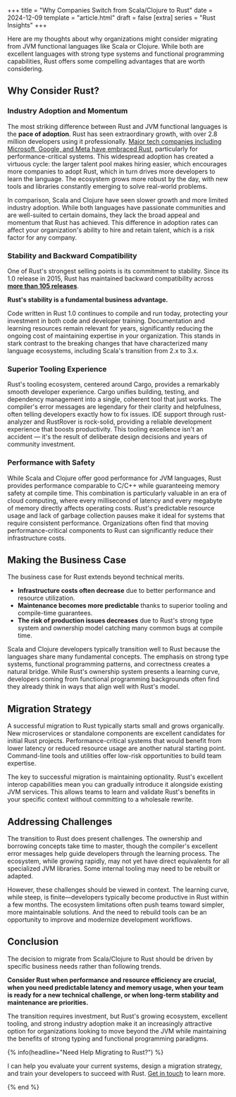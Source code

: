 +++
title = "Why Companies Switch from Scala/Clojure to Rust"
date = 2024-12-09
template = "article.html"
draft = false
[extra]
series = "Rust Insights"
+++

Here are my thoughts about why organizations might consider migrating from JVM functional languages like Scala or Clojure. While both are excellent languages with strong type systems and functional programming capabilities, Rust offers some compelling advantages that are worth considering.

## Why Consider Rust?

### Industry Adoption and Momentum

The most striking difference between Rust and JVM functional languages is the **pace of adoption**. Rust has seen extraordinary growth, with over 2.8 million developers using it professionally. [Major tech companies including Microsoft, Google, and Meta have embraced Rust](/blog/why-rust), particularly for performance-critical systems. This widespread adoption has created a virtuous cycle: the larger talent pool makes hiring easier, which encourages more companies to adopt Rust, which in turn drives more developers to learn the language. The ecosystem grows more robust by the day, with new tools and libraries constantly emerging to solve real-world problems.

In comparison, Scala and Clojure have seen slower growth and more limited industry adoption. While both languages have passionate communities and are well-suited to certain domains, they lack the broad appeal and momentum that Rust has achieved. This difference in adoption rates can affect your organization's ability to hire and retain talent, which is a risk factor for any company. 

### Stability and Backward Compatibility

One of Rust's strongest selling points is its commitment to stability. Since its 1.0 release in 2015, Rust has maintained backward compatibility across [**more than 105 releases**](https://releases.rs/). 

**Rust's stability is a fundamental business advantage.**

Code written in Rust 1.0 continues to compile and run today, protecting your investment in both code and developer training. Documentation and learning resources remain relevant for years, significantly reducing the ongoing cost of maintaining expertise in your organization. This stands in stark contrast to the breaking changes that have characterized many language ecosystems, including Scala's transition from 2.x to 3.x.

### Superior Tooling Experience

Rust's tooling ecosystem, centered around Cargo, provides a remarkably smooth developer experience. Cargo unifies building, testing, and dependency management into a single, coherent tool that just works. The compiler's error messages are legendary for their clarity and helpfulness, often telling developers exactly how to fix issues. IDE support through rust-analyzer and RustRover is rock-solid, providing a reliable development experience that boosts productivity. This tooling excellence isn't an accident — it's the result of deliberate design decisions and years of community investment.

### Performance with Safety

While Scala and Clojure offer good performance for JVM languages, Rust provides performance comparable to C/C++ while guaranteeing memory safety at compile time. This combination is particularly valuable in an era of cloud computing, where every millisecond of latency and every megabyte of memory directly affects operating costs. Rust's predictable resource usage and lack of garbage collection pauses make it ideal for systems that require consistent performance. Organizations often find that moving performance-critical components to Rust can significantly reduce their infrastructure costs.

## Making the Business Case

The business case for Rust extends beyond technical merits.

- **Infrastructure costs often decrease** due to better performance and resource utilization.
- **Maintenance becomes more predictable** thanks to superior tooling and compile-time guarantees.
- **The risk of production issues decreases** due to Rust's strong type system and ownership model catching many common bugs at compile time.

Scala and Clojure developers typically transition well to Rust because the languages share many fundamental concepts. The emphasis on strong type systems, functional programming patterns, and correctness creates a natural bridge. While Rust's ownership system presents a learning curve, developers coming from functional programming backgrounds often find they already think in ways that align well with Rust's model.

## Migration Strategy

A successful migration to Rust typically starts small and grows organically. New microservices or standalone components are excellent candidates for initial Rust projects. Performance-critical systems that would benefit from lower latency or reduced resource usage are another natural starting point. Command-line tools and utilities offer low-risk opportunities to build team expertise.

The key to successful migration is maintaining optionality. Rust's excellent interop capabilities mean you can gradually introduce it alongside existing JVM services. This allows teams to learn and validate Rust's benefits in your specific context without committing to a wholesale rewrite.

## Addressing Challenges

The transition to Rust does present challenges. The ownership and borrowing concepts take time to master, though the compiler's excellent error messages help guide developers through the learning process. The ecosystem, while growing rapidly, may not yet have direct equivalents for all specialized JVM libraries. Some internal tooling may need to be rebuilt or adapted.

However, these challenges should be viewed in context. The learning curve, while steep, is finite—developers typically become productive in Rust within a few months. The ecosystem limitations often push teams toward simpler, more maintainable solutions. And the need to rebuild tools can be an opportunity to improve and modernize development workflows.

## Conclusion

The decision to migrate from Scala/Clojure to Rust should be driven by specific business needs rather than following trends. 

**Consider Rust when performance and resource efficiency are crucial, when you need predictable latency and memory usage, when your team is ready for a new technical challenge, or when long-term stability and maintenance are priorities.**

The transition requires investment, but Rust's growing ecosystem, excellent tooling, and strong industry adoption make it an increasingly attractive option for organizations looking to move beyond the JVM while maintaining the benefits of strong typing and functional programming paradigms.

{% info(headline="Need Help Migrating to Rust?") %}

I can help you evaluate your current systems, design a migration strategy, and
train your developers to succeed with Rust. [Get in touch](/about) to learn 
more.

{% end %}
